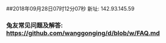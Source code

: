 ##2018年09月28日07时12分07秒 新址: 142.93.145.59
### 兔友常见问题及解答: https://github.com/wanggonging/d/blob/w/FAQ.md
